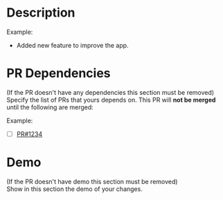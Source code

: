# Description
Example:
- Added new feature to improve the app.

# PR Dependencies
(If the PR doesn't have any dependencies this section must be removed)  
Specify the list of PRs that yours depends on. This PR will **not be merged** until the following are merged:

Example:
- [ ] [PR#1234](https://github.com/TotalHIPAA/AE-FE-1/pull/1234)

# Demo
(If the PR doesn't have demo this section must be removed)  
Show in this section the demo of your changes.
